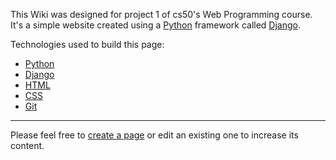 This Wiki was designed for project 1 of cs50's Web Programming course. It's a simple website created using a [Python](/Python) framework called [Django](/Django).

Technologies used to build this page:

* [Python](/Python)
* [Django](/Django)
* [HTML](/HTML)
* [CSS](/CSS)
* [Git](/Git)

---

Please feel free to [create a page](\newpage) or edit an existing one to increase its content.